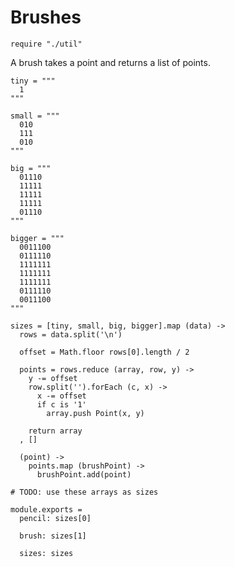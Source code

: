 Brushes
=======

    require "./util"

A brush takes a point and returns a list of points.

    tiny = """
      1
    """

    small = """
      010
      111
      010
    """

    big = """
      01110
      11111
      11111
      11111
      01110
    """

    bigger = """
      0011100
      0111110
      1111111
      1111111
      1111111
      0111110
      0011100
    """

    sizes = [tiny, small, big, bigger].map (data) ->
      rows = data.split('\n')

      offset = Math.floor rows[0].length / 2

      points = rows.reduce (array, row, y) ->
        y -= offset
        row.split('').forEach (c, x) ->
          x -= offset
          if c is '1'
            array.push Point(x, y)

        return array
      , []

      (point) ->
        points.map (brushPoint) ->
          brushPoint.add(point)

    # TODO: use these arrays as sizes

    module.exports =
      pencil: sizes[0]

      brush: sizes[1]

      sizes: sizes
